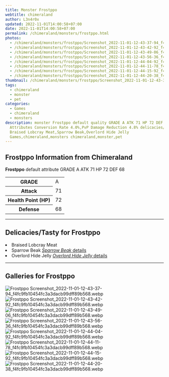 ```yaml
---
title: Monster Frostppo
webtitle: chimeraland
author: L3n4r0x
updated: 2022-11-01T14:00:58+07:00
date: 2022-11-01T14:00:58+07:00
permalink: /chimeraland/monsters/frostppo.html
photos:
  - /chimeraland/monsters/frostppo/Screenshot_2022-11-01-12-43-37-94_f4fc9fb10454fc3a3dacb99dff89b568.webp
  - /chimeraland/monsters/frostppo/Screenshot_2022-11-01-12-43-42-92_f4fc9fb10454fc3a3dacb99dff89b568.webp
  - /chimeraland/monsters/frostppo/Screenshot_2022-11-01-12-43-49-06_f4fc9fb10454fc3a3dacb99dff89b568.webp
  - /chimeraland/monsters/frostppo/Screenshot_2022-11-01-12-43-56-36_f4fc9fb10454fc3a3dacb99dff89b568.webp
  - /chimeraland/monsters/frostppo/Screenshot_2022-11-01-12-44-04-92_f4fc9fb10454fc3a3dacb99dff89b568.webp
  - /chimeraland/monsters/frostppo/Screenshot_2022-11-01-12-44-11-78_f4fc9fb10454fc3a3dacb99dff89b568.webp
  - /chimeraland/monsters/frostppo/Screenshot_2022-11-01-12-44-15-92_f4fc9fb10454fc3a3dacb99dff89b568.webp
  - /chimeraland/monsters/frostppo/Screenshot_2022-11-01-12-44-20-38_f4fc9fb10454fc3a3dacb99dff89b568.webp
thumbnail: /chimeraland/monsters/frostppo/Screenshot_2022-11-01-12-43-37-94_f4fc9fb10454fc3a3dacb99dff89b568.webp
tags:
  - chimeraland
  - monster
  - pet
categories:
  - Games
  - chimeraland
  - monsters
description: monster Frostppo default quality GRADE A ATK 71 HP 72 DEF 68
  Attributes Conversion Rate 4.0%,PvP Damage Reduction 4.8% delicacies/tasty
  Braised Lobcray Meat,Sparrow Beak,Overlord Hide Jelly
  Games,chimeraland,monsters chimeraland,monster,pet
---
```


<section id="bootstrap-wrapper"><link rel="stylesheet" href="https://rawcdn.githack.com/dimaslanjaka/Web-Manajemen/870a349/css/bootstrap-5-3-0-alpha3-wrapper.css"/><h2 id="attribute">Frostppo Information from Chimeraland</h2><p><b>Frostppo</b> default attribute GRADE A ATK 71 HP 72 DEF 68<table><tr><th>GRADE</th><td>A</td></tr><tr><th>Attack</th><td>71</td></tr><tr><th>Health Point (HP)</th><td>72</td></tr><tr><th>Defense</th><td>68</td></tr></table></p><hr/><h2 id="delicacies">Delicacies/Tasty for Frostppo</h2><div class="bg-dark text-light"><li class="d-flex justify-content-between bg-dark text-light">Braised Lobcray Meat </li><li class="d-flex justify-content-between bg-dark text-light">Sparrow Beak <a href="/chimeraland/recipes/sparrow-beak.html" class="text-primary" title="Click here to view recipe Sparrow Beak details"><i>Sparrow Beak</i> details</a></li><li class="d-flex justify-content-between bg-dark text-light">Overlord Hide Jelly <a href="/chimeraland/recipes/overlord-hide-jelly.html" class="text-primary" title="Click here to view recipe Overlord Hide Jelly details"><i>Overlord Hide Jelly</i> details</a></li></div><hr/><div id="gallery"><h2>Galleries for Frostppo</h2><div class="row"><div class="col-lg-6 col-12"><img src="/chimeraland/monsters/frostppo/Screenshot_2022-11-01-12-43-37-94_f4fc9fb10454fc3a3dacb99dff89b568.webp" alt="Frostppo Screenshot_2022-11-01-12-43-37-94_f4fc9fb10454fc3a3dacb99dff89b568.webp"/></div><div class="col-lg-6 col-12"><img src="/chimeraland/monsters/frostppo/Screenshot_2022-11-01-12-43-42-92_f4fc9fb10454fc3a3dacb99dff89b568.webp" alt="Frostppo Screenshot_2022-11-01-12-43-42-92_f4fc9fb10454fc3a3dacb99dff89b568.webp"/></div><div class="col-lg-6 col-12"><img src="/chimeraland/monsters/frostppo/Screenshot_2022-11-01-12-43-49-06_f4fc9fb10454fc3a3dacb99dff89b568.webp" alt="Frostppo Screenshot_2022-11-01-12-43-49-06_f4fc9fb10454fc3a3dacb99dff89b568.webp"/></div><div class="col-lg-6 col-12"><img src="/chimeraland/monsters/frostppo/Screenshot_2022-11-01-12-43-56-36_f4fc9fb10454fc3a3dacb99dff89b568.webp" alt="Frostppo Screenshot_2022-11-01-12-43-56-36_f4fc9fb10454fc3a3dacb99dff89b568.webp"/></div><div class="col-lg-6 col-12"><img src="/chimeraland/monsters/frostppo/Screenshot_2022-11-01-12-44-04-92_f4fc9fb10454fc3a3dacb99dff89b568.webp" alt="Frostppo Screenshot_2022-11-01-12-44-04-92_f4fc9fb10454fc3a3dacb99dff89b568.webp"/></div><div class="col-lg-6 col-12"><img src="/chimeraland/monsters/frostppo/Screenshot_2022-11-01-12-44-11-78_f4fc9fb10454fc3a3dacb99dff89b568.webp" alt="Frostppo Screenshot_2022-11-01-12-44-11-78_f4fc9fb10454fc3a3dacb99dff89b568.webp"/></div><div class="col-lg-6 col-12"><img src="/chimeraland/monsters/frostppo/Screenshot_2022-11-01-12-44-15-92_f4fc9fb10454fc3a3dacb99dff89b568.webp" alt="Frostppo Screenshot_2022-11-01-12-44-15-92_f4fc9fb10454fc3a3dacb99dff89b568.webp"/></div><div class="col-lg-6 col-12"><img src="/chimeraland/monsters/frostppo/Screenshot_2022-11-01-12-44-20-38_f4fc9fb10454fc3a3dacb99dff89b568.webp" alt="Frostppo Screenshot_2022-11-01-12-44-20-38_f4fc9fb10454fc3a3dacb99dff89b568.webp"/></div></div></div></section>